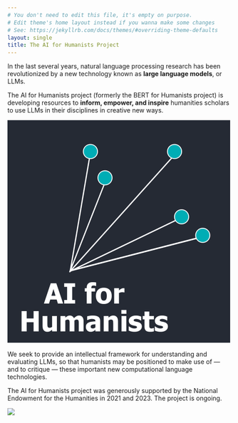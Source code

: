 ```yaml
---
# You don't need to edit this file, it's empty on purpose.
# Edit theme's home layout instead if you wanna make some changes
# See: https://jekyllrb.com/docs/themes/#overriding-theme-defaults
layout: single
title: The AI for Humanists Project
---
```


In the last several years, natural language processing research has been revolutionized by a new technology known as **large language models**, or LLMs.

The AI for Humanists project (formerly the BERT for Humanists project) is developing resources to **inform, empower, and inspire** humanities scholars to use LLMs in their disciplines in creative new ways.

<img width=500 src="assets/images/AI-for-Humanists-logo-tahoma copy.png">

 We seek to provide an intellectual framework for understanding and evaluating LLMs, so that humanists may be positioned to make use of — and to critique — these important new computational language technologies.

The AI for Humanists project was generously supported by the National Endowment for the Humanities in 2021 and 2023. The project is ongoing.

<img width=500 src="https://www.neh.gov/sites/default/files/inline-files/NEH-Preferred-Seal-Transparent820.png"/>
